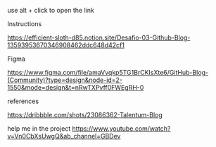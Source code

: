 use alt + click to open the link

Instructions

https://efficient-sloth-d85.notion.site/Desafio-03-Github-Blog-13593953670346908462ddc648d42cf1

Figma

https://www.figma.com/file/amaVvqkp5TG1BrCKIsXte6/GitHub-Blog-(Community)?type=design&node-id=2-1550&mode=design&t=nRwTXPvff0FWEgRH-0

references

https://dribbble.com/shots/23086362-Talentum-Blog

help me in the project
https://www.youtube.com/watch?v=Vn0CbXsUwgQ&ab_channel=GBDev

